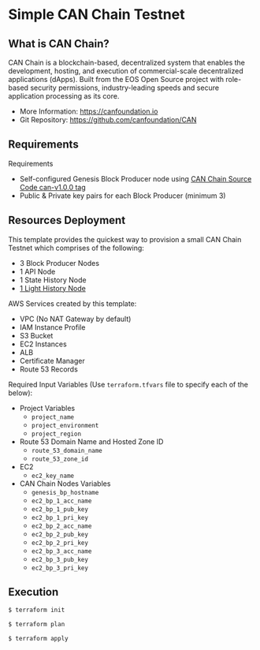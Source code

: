 # Simple CAN Chain Testnet

## What is CAN Chain?

CAN Chain is a blockchain-based, decentralized system that enables the development, hosting, and execution of commercial-scale decentralized applications (dApps). Built from the EOS Open Source project with role-based security permissions, industry-leading speeds and secure application processing as its core. 

- More Information: https://canfoundation.io
- Git Repository: https://github.com/canfoundation/CAN


## Requirements

Requirements
- Self-configured Genesis Block Producer node using [CAN Chain Source Code can-v1.0.0 tag](https://github.com/canfoundation/CAN/tree/can-v1.0.0) 
- Public & Private key pairs for each Block Producer (minimum 3)

## Resources Deployment

This template provides the quickest way to provision a small CAN Chain Testnet which comprises of the following:
- 3 Block Producer Nodes
- 1 API Node
- 1 State History Node
- [1 Light History Node](https://github.com/greymass/eos/tree/hapi-limited)

AWS Services created by this template:
- VPC (No NAT Gateway by default)
- IAM Instance Profile
- S3 Bucket
- EC2 Instances
- ALB 
- Certificate Manager
- Route 53 Records

Required Input Variables (Use `terraform.tfvars` file to specify each of the below):
- Project Variables
  - `project_name` 
  - `project_environment` 
  - `project_region` 
- Route 53 Domain Name and Hosted Zone ID
  - `route_53_domain_name` 
  - `route_53_zone_id` 
- EC2 
  - `ec2_key_name` 
- CAN Chain Nodes Variables
  - `genesis_bp_hostname` 
  - `ec2_bp_1_acc_name` 
  - `ec2_bp_1_pub_key` 
  - `ec2_bp_1_pri_key` 
  - `ec2_bp_2_acc_name` 
  - `ec2_bp_2_pub_key` 
  - `ec2_bp_2_pri_key` 
  - `ec2_bp_3_acc_name` 
  - `ec2_bp_3_pub_key` 
  - `ec2_bp_3_pri_key` 

## Execution

```bash
$ terraform init

$ terraform plan

$ terraform apply
```